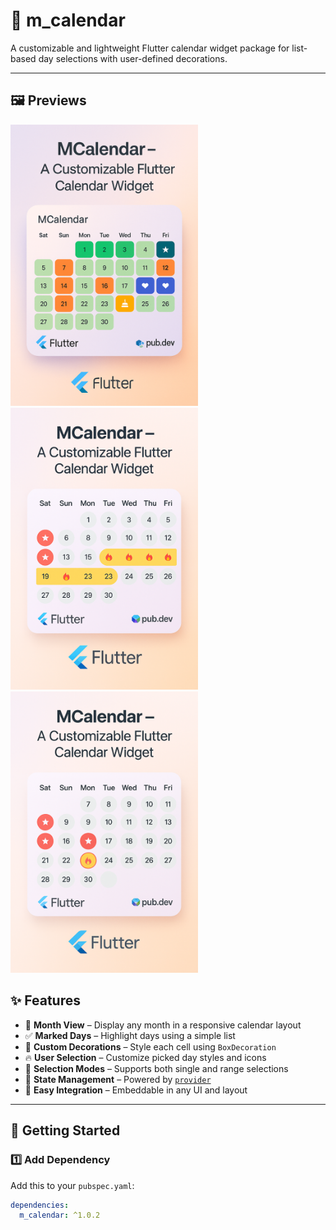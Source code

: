 # 📆 m_calendar

A customizable and lightweight Flutter calendar widget package for list-based day selections with user-defined decorations.

---

## 🖼️ Previews

<p float="left">
  <img src="https://raw.githubusercontent.com/MuntasirAsif/m_calendar/main/assets/calendar_preview.png" width="300" alt="">
  <img src="https://raw.githubusercontent.com/MuntasirAsif/m_calendar/main/assets/calendar_preview_1.png" width="300" alt="">
  <img src="https://raw.githubusercontent.com/MuntasirAsif/m_calendar/main/assets/calendar_preview_2.png" width="300" alt="">
</p>


## ✨ Features

- 📅 **Month View** – Display any month in a responsive calendar layout
- ✅ **Marked Days** – Highlight days using a simple list
- 🎨 **Custom Decorations** – Style each cell using `BoxDecoration`
- 🔥 **User Selection** – Customize picked day styles and icons
- 📆 **Selection Modes** – Supports both single and range selections
- 💼 **State Management** – Powered by [`provider`](https://pub.dev/packages/provider)
- 🧩 **Easy Integration** – Embeddable in any UI and layout

---

## 🚀 Getting Started

### 1️⃣ Add Dependency

Add this to your `pubspec.yaml`:

```yaml
dependencies:
  m_calendar: ^1.0.2
